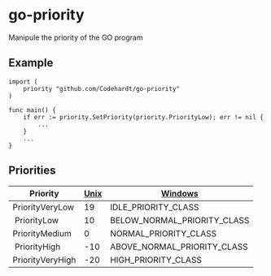 # go-priority

Manipule the priority of the GO program

## Example

```golang
import (
    priority "github.com/Codehardt/go-priority"
)

func main() {
    if err := priority.SetPriority(priority.PriorityLow); err != nil {
        ...
    }
    ...
}
```

## Priorities

| Priority | [Unix](https://linux.die.net/man/1/nice) | [Windows](https://docs.microsoft.com/en-us/windows/desktop/procthread/scheduling-priorities) |
| - | - | - |
| PriorityVeryLow | 19 | IDLE_PRIORITY_CLASS |
| PriorityLow | 10 | BELOW_NORMAL_PRIORITY_CLASS | 
| PriorityMedium | 0 | NORMAL_PRIORITY_CLASS |
| PriorityHigh | -10 | ABOVE_NORMAL_PRIORITY_CLASS | 
| PriorityVeryHigh | -20 | HIGH_PRIORITY_CLASS |
